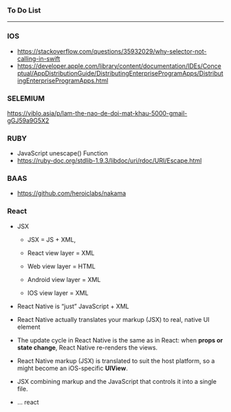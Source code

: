 ### To Do List
 
----------------------------------------------------------------------------
### IOS
* https://stackoverflow.com/questions/35932029/why-selector-not-calling-in-swift
* https://developer.apple.com/library/content/documentation/IDEs/Conceptual/AppDistributionGuide/DistributingEnterpriseProgramApps/DistributingEnterpriseProgramApps.html


### SELEMIUM

https://viblo.asia/p/lam-the-nao-de-doi-mat-khau-5000-gmail-gGJ59a9G5X2


### RUBY

- JavaScript unescape() Function
- https://ruby-doc.org/stdlib-1.9.3/libdoc/uri/rdoc/URI/Escape.html

### BAAS
- https://github.com/heroiclabs/nakama

### React
* JSX
  * JSX = JS + XML, 
  
  * React view layer = XML
  * Web view layer = HTML
  * Android view layer = XML
  * IOS view layer = XML
  
* React Native is “just” JavaScript + XML
* React Native actually translates your markup (JSX) to real, native UI element
* The update cycle in React Native is the same as in React: when **props or state change**, React Native re-renders the
views.
                                                                                                                        
* React Native markup (JSX) is translated to suit the host platform, so a **<View>** might become an iOS-specific **UIView**.
 
* JSX combining markup and the JavaScript that controls it into a single file.






* ... react
